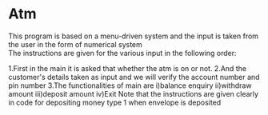 # Atm
This program is based on a menu-driven system and the input is taken from the user in the form of numerical system                                                                        
The instructions are given for the various input in the following order:

1.First in the main it is asked that whether the atm is on or not.
2.And the customer's details taken as input and we will verify the account number and pin number
3.The functionalities of main are
i)balance enquiry
ii)withdraw amount
iii)deposit amount
iv)Exit
Note that the instructions are given clearly in code for depositing money type 1 when envelope is deposited
